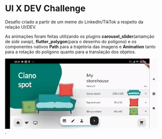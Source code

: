 # UI X DEV Challenge

Desafio criado a partir de um meme do LinkedIn/TikTok a respeito da relação UI/DEV.

As animações foram feitas utilizando os plugins **carousel_slider**(aniamção de *side* *swap*), **flutter_polygon**(para o desenho do polígono) e os componentes nativos **Path** para a trajetória das imagens e **Animation** tanto para a rotação do polígono quanto para a translação dos objetos.

![Alt Text](uimovie.gif).
